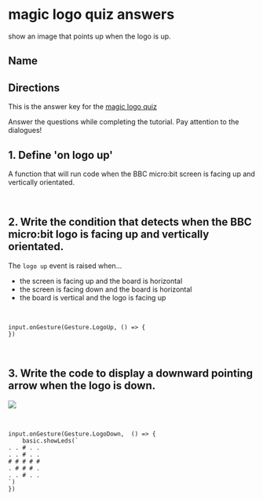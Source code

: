 # magic logo quiz answers

show an image that points up when the logo is up.

## Name

## Directions

This is the answer key for the [magic logo quiz](/lessons/magic-logo/quiz)

Answer the questions while completing the tutorial. Pay attention to the dialogues!

## 1. Define 'on logo up' 

A function that will run code when the BBC micro:bit screen is facing up and vertically orientated.

<br/>

## 2. Write the condition that detects when the BBC micro:bit logo is facing up and vertically orientated.

The `logo up` event is raised when...

* the screen is facing up and the board is horizontal
* the screen is facing down and the board is horizontal
* the board is vertical and the logo is facing up


<br/>

```blocks
input.onGesture(Gesture.LogoUp, () => {
})
```

<br/>

## 3. Write the code to display a downward pointing arrow when the logo is down.

![](/static/mb/lessons/magic-logo-0.png)



<br/>

```blocks
input.onGesture(Gesture.LogoDown,  () => {
    basic.showLeds(`
. . # . .
. . # . .
# # # # #
. # # # .
. . # . .
`)
})
```

